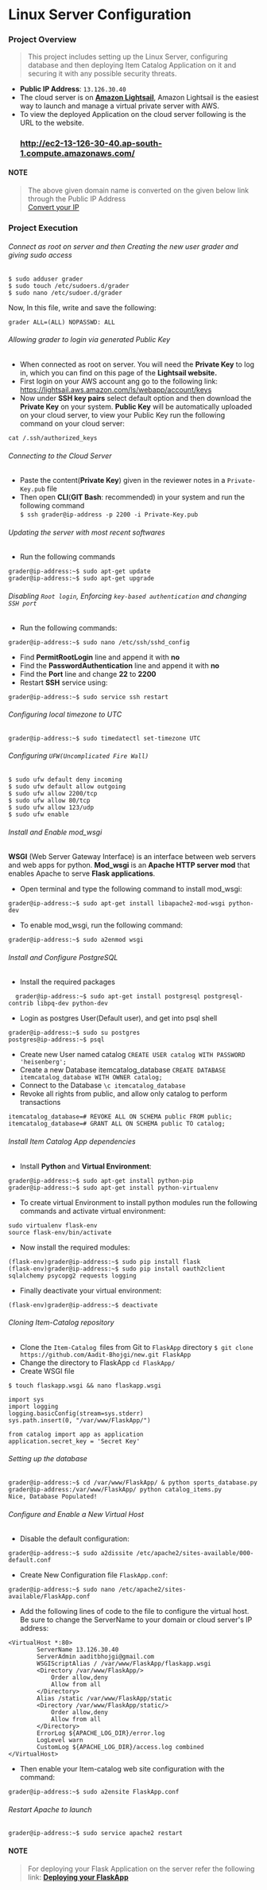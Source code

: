 # Linux Server Configuration

### Project Overview

>This project includes setting up the Linux Server, configuring database and then deploying Item Catalog Application on it and securing it with any      possible security threats.

* **Public IP Address**: `13.126.30.40`
* The cloud server is on <a href="https://amazonlightsail.com/">**Amazon Lightsail**</a>, Amazon Lightsail is the easiest way to launch and manage a virtual private server with AWS.
* To view the deployed Application on the cloud server following is the URL to the website.<br>
  ### <a href="http://ec2-13-126-30-40.ap-south-1.compute.amazonaws.com/">http://ec2-13-126-30-40.ap-south-1.compute.amazonaws.com/</a>
  
#### NOTE
>The above given domain name is converted on the given below link through the Public IP Address<br>
<a href="http://www.nmonitoring.com/ip-to-domain-name.html?ip=13.126.30.40&pingsub=1&ln=en">Convert your IP</a>

### Project Execution

###### Connect as root on server and then Creating the new user grader and giving sudo access

```
$ sudo adduser grader
$ sudo touch /etc/sudoers.d/grader
$ sudo nano /etc/sudoer.d/grader
```
Now, In this file, write and save the following:<br>
```
grader ALL=(ALL) NOPASSWD: ALL
```

###### Allowing grader to login via generated Public Key

* When connected as root on server. You will need the **Private Key** to log in, which you can find on this page of the **Lightsail website.**
* First login on your AWS account ang go to the following link:
<a href="https://lightsail.aws.amazon.com/ls/webapp/account/keys">https://lightsail.aws.amazon.com/ls/webapp/account/keys</a>
* Now under **SSH key pairs** select default option and then download the **Private Key** on your system.
**Public Key** will be automatically uploaded on your cloud server, to view your Public Key run the following command on your cloud server:
```
cat /.ssh/authorized_keys
```

###### Connecting to the Cloud Server

* Paste the content(**Private Key**) given in the reviewer notes in a `Private-Key.pub` file
* Then open **CLI**(**GIT Bash**: recommended) in your system and run the following command<br>
```$ ssh grader@ip-address -p 2200 -i Private-Key.pub```

###### Updating the server with most recent softwares

* Run the following commands<br>
```
grader@ip-address:~$ sudo apt-get update
grader@ip-address:~$ sudo apt-get upgrade
```

###### Disabling `Root login`, Enforcing `key-based authentication` and changing `SSH port`

* Run the following commands:
```
grader@ip-address:~$ sudo nano /etc/ssh/sshd_config
```
* Find **PermitRootLogin** line and append it with **no**<br>
* Find the **PasswordAuthentication** line and append it with **no**<br>
* Find the **Port** line and change **22** to **2200**<br>
* Restart **SSH** service using:<br>
```
grader@ip-address:~$ sudo service ssh restart
```

###### Configuring local timezone to UTC

```
grader@ip-address:~$ sudo timedatectl set-timezone UTC
```

###### Configuring `UFW(Uncomplicated Fire Wall)`

```
$ sudo ufw default deny incoming
$ sudo ufw default allow outgoing
$ sudo ufw allow 2200/tcp
$ sudo ufw allow 80/tcp
$ sudo ufw allow 123/udp
$ sudo ufw enable
```

###### Install and Enable mod_wsgi
**WSGI** (Web Server Gateway Interface) is an interface between web servers and web apps for python. **Mod_wsgi** is an **Apache HTTP server mod** that enables Apache to serve **Flask applications**.

* Open terminal and type the following command to install mod_wsgi:
```
grader@ip-address:~$ sudo apt-get install libapache2-mod-wsgi python-dev
```
* To enable mod_wsgi, run the following command:
```
grader@ip-address:~$ sudo a2enmod wsgi 
```
###### Install and Configure PostgreSQL

* Install the required packages
```
  grader@ip-address:~$ sudo apt-get install postgresql postgresql-contrib libpq-dev python-dev
```
* Login as postgres User(Default user), and get into psql shell
```
grader@ip-address:~$ sudo su postgres
postgres@ip-address:~$ psql
```
* Create new User named catalog `CREATE USER catalog WITH PASSWORD 'heisenberg';`
* Create a new Database itemcatalog_database `CREATE DATABASE itemcatalog_database WITH OWNER catalog;`
* Connect to the Database `\c itemcatalog_database`
* Revoke all rights from public, and allow only catalog to perform transactions
```
itemcatalog_database=# REVOKE ALL ON SCHEMA public FROM public;
itemcatalog_database=# GRANT ALL ON SCHEMA public TO catalog;
```
###### Install Item Catalog App dependencies

* Install **Python** and **Virtual Environment**:
```
grader@ip-address:~$ sudo apt-get install python-pip
grader@ip-address:~$ sudo apt-get install python-virtualenv
```
* To create virtual Environment to install python modules run the following commands and activate virtual environment:
```
sudo virtualenv flask-env
source flask-env/bin/activate
```
* Now install the required modules:
```
(flask-env)grader@ip-address:~$ sudo pip install flask
(flask-env)grader@ip-address:~$ sudo pip install oauth2client sqlalchemy psycopg2 requests logging
```
* Finally deactivate your virtual environment:
```
(flask-env)grader@ip-address:~$ deactivate
```
###### Cloning Item-Catalog repository

* Clone the `Item-Catalog `files from Git to `FlaskApp` directory `$ git clone https://github.com/Aadit-Bhojgi/new.git FlaskApp`
* Change the directory to FlaskApp `cd FlaskApp/`
* Create WSGI file
```
$ touch flaskapp.wsgi && nano flaskapp.wsgi
```
```
import sys
import logging
logging.basicConfig(stream=sys.stderr)
sys.path.insert(0, "/var/www/FlaskApp/")

from catalog import app as application
application.secret_key = 'Secret Key'
```
###### Setting up the database
```
grader@ip-address:~$ cd /var/www/FlaskApp/ & python sports_database.py
grader@ip-address:/var/www/FlaskApp/ python catalog_items.py
Nice, Database Populated!
```
###### Configure and Enable a New Virtual Host

* Disable the default configuration:
```
grader@ip-address:~$ sudo a2dissite /etc/apache2/sites-available/000-default.conf
```
* Create New Configuration file `FlaskApp.conf`:
```
grader@ip-address:~$ sudo nano /etc/apache2/sites-available/FlaskApp.conf
```
* Add the following lines of code to the file to configure the virtual host. Be sure to change the ServerName to your domain or cloud server's IP address:
```
<VirtualHost *:80>
		ServerName 13.126.30.40
		ServerAdmin aaditbhojgi@gmail.com
		WSGIScriptAlias / /var/www/FlaskApp/flaskapp.wsgi
		<Directory /var/www/FlaskApp/>
			Order allow,deny
			Allow from all
		</Directory>
		Alias /static /var/www/FlaskApp/static
		<Directory /var/www/FlaskApp/static/>
			Order allow,deny
			Allow from all
		</Directory>
		ErrorLog ${APACHE_LOG_DIR}/error.log
		LogLevel warn
		CustomLog ${APACHE_LOG_DIR}/access.log combined
</VirtualHost>
```
* Then enable your Item-catalog web site configuration with the command:
```
grader@ip-address:~$ sudo a2ensite FlaskApp.conf
```
###### Restart Apache to launch
```
grader@ip-address:~$ sudo service apache2 restart
```
#### NOTE
>For deploying your Flask Application on the server refer the following link:
**<a href="https://www.digitalocean.com/community/tutorials/how-to-deploy-a-flask-application-on-an-ubuntu-vps">Deploying your FlaskApp</a>**